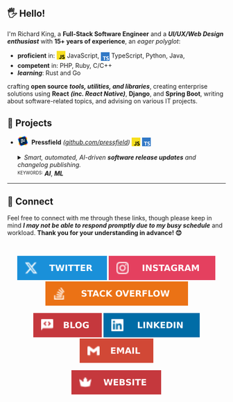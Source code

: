 ## 🖐️ Hello!

I'm Richard King, a **Full-Stack Software Engineer** and a ***UI/UX/Web Design enthusiast*** with **15+ years of experience**, an *eager polyglot*:

- **proficient** in: <a href="https://github.com/pressfield" title="JavaScript"><sub><img src="./media/icons/tech/javascript/color.svg" width="20" height="20" /></sub></a> JavaScript, <a href="https://github.com/pressfield" title="JavaScript"><sub><sub><img src="./media/icons/tech/typescript/color.svg" width="20" height="20" /></sub></sub></a> TypeScript, Python, Java, 
- **competent** in: PHP, Ruby, C/C++
- ***learning***: Rust and Go

crafting **open source** ***tools, utilities, and libraries***, creating enterprise solutions using **React** ***(inc. React Native)***, **Django**, and **Spring Boot**, writing about software-related topics, and advising on various IT projects.

## 🚀 Projects

- <a href="https://github.com/pressfield" title="JavaScript"><sub><img src="./media/icons/projects/pressfield/color.svg" width="24" height="24" /></sub></a>&nbsp; **Pressfield** *([github.com/pressfield](https://github.com/pressfield))* <a href="https://github.com/pressfield" title="JavaScript"><sub><img src="./media/icons/tech/javascript/color.svg" width="20" height="20" /></sub></a> <a href="https://github.com/pressfield" title="JavaScript"><sub><img src="./media/icons/tech/typescript/color.svg" width="20" height="20" /></sub></a>

  <details><summary><i>Smart, automated, AI-driven <b>software release updates</b> and changelog publishing.</i><br/><sup><sub>KEYWORDS:</sub></sup> <b><i>AI</i></b>, <b><i>ML</i></b></summary>Peek a boo!</details>

---

<!-- <br/>

<p align="center">    
  <picture>
    <source srcset="header_600.svg" media="(min-width: 950px)" />
    <source srcset="header_460.svg" media="(min-width: 525px)" />
    <source srcset="header_300.svg" media="(min-width: 200px)" />    
    <img alt="header" src="header_600.svg" width="846">  
  </picture>
</p>
-->

## 🤝 Connect

Feel free to connect with me through these links, though please keep in mind ***I may not be able to respond promptly due to my busy schedule*** and workload. **Thank you for your understanding in advance! 😊**

<br/>

<!-- @intradoc Connect -->
<!-- 1st row -->
<p align="center">
  <!-- Twitter -->
  <a href="https://twitter.com/richrdkng"><img src="./media/icons/gh-profile/twitter/icon.svg" /></a>
  <!-- Instagram -->
  <a href="https://www.instagram.com/richrdkng"><img src="./media/icons/gh-profile/instagram/icon.svg" /></a>
  <!-- Stack Overflow -->
  <a href="https://stackoverflow.com/users/10079674"><img src="./media/icons/gh-profile/stack-overflow/icon.svg" /></a>
</p>

<!-- 2nd row -->
<p align="center">
  <!-- Blog -->
  <a href="https://www.richrdkng.com/blog"><img src="./media/icons/gh-profile/blog/icon.svg" /></a>
  <!-- LinkedIn -->
  <a href="https://www.linkedin.com/in/richrdkng"><img src="./media/icons/gh-profile/linkedin/icon.svg" /></a>
  <!-- Email -->
  <a href="mailto:richrdkng@gmail.com"><img src="./media/icons/gh-profile/email/icon.svg" /></a>
</p>

<!-- 3rd row -->
<p align="center">
  <!-- Website -->
  <a href="https://www.richrdkng.com"><img src="./media/icons/gh-profile/website/icon.svg" /></a>
</p>


<!-- @intradoc Connect -->
